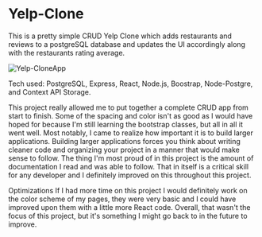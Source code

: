# Yelp-Clone

This is a pretty simple CRUD Yelp Clone which adds restaurants and reviews to a postgreSQL database and updates the UI accordingly along with the restaurants rating average.

![Yelp-CloneApp](https://user-images.githubusercontent.com/69869221/115337926-7fa2a100-a167-11eb-9312-7ea5c7afefd6.png)

Tech used: PostgreSQL, Express, React, Node.js, Boostrap, Node-Postgre, and Context API Storage.

This project really allowed me to put together a complete CRUD app from start to finish. Some of the spacing and color isn't as good as I would have hoped for because I'm still learning the bootstrap classes, but all in all it went well. Most notably, I came to realize how important it is to build larger applications. Building larger applications forces you think about writing cleaner code and organizing your project in a manner that would make sense to follow. The thing I'm most proud of in this project is the amount of documentation I read and was able to follow. That in itself is a critical skill for any developer and I definitely improved on this throughout this project.

Optimizations
If I had more time on this project I would definitely work on the color scheme of my pages, they were very basic and I could have improved upon them with a little more React code. Overall, that wasn't the focus of this project, but it's something I might go back to in the future to improve.
